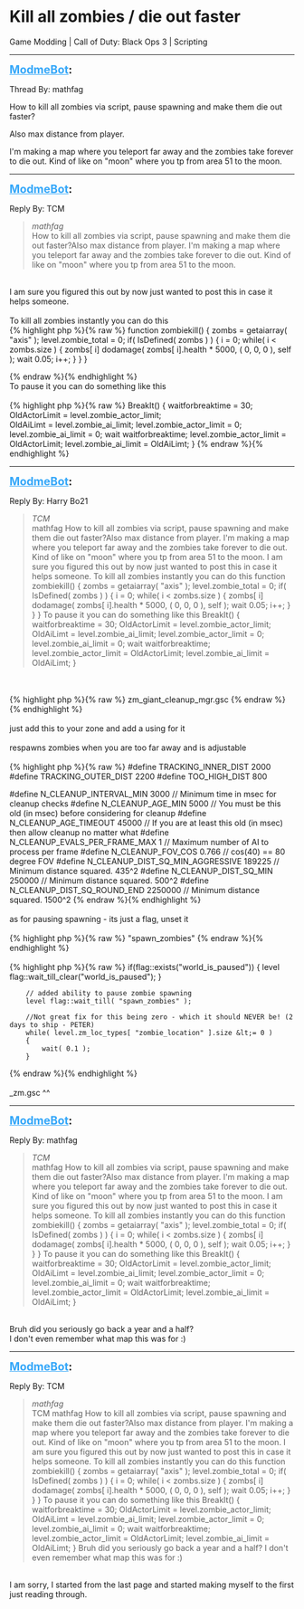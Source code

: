 # Kill all zombies / die out faster
Game Modding | Call of Duty: Black Ops 3 | Scripting

---
<strong style="font-size: 1.4em;"><span style="text-decoration: underline;text-decoration-color: #34a7f9;"><span style="color:#34a7f9;">ModmeBot</span></span>:</strong>

<p>Thread By: mathfag<br /><p style="text-align:left;">How to kill all zombies via script, pause spawning and make them die out faster?</p><p style="text-align:left;">Also max distance from player.</p><p style="text-align:left;"></p><p style="text-align:left;">I&#39;m making a map where you teleport far away and the zombies take forever to die out. Kind of like on &quot;moon&quot; where you tp from area 51 to the moon.</p></p>

---
<strong style="font-size: 1.4em;"><span style="text-decoration: underline;text-decoration-color: #34a7f9;"><span style="color:#34a7f9;">ModmeBot</span></span>:</strong>

<p>Reply By: TCM<br /><blockquote><em>mathfag</em><br />How to kill all zombies via script, pause spawning and make them die out faster?Also max distance from player. I&#39;m making a map where you teleport far away and the zombies take forever to die out. Kind of like on &quot;moon&quot; where you tp from area 51 to the moon.</blockquote><br /> I am sure you figured this out by now just wanted to post this in case it helps someone.<br /> <br />To kill all zombies instantly you can do this<br />{% highlight php %}{% raw %}
function zombiekill()
{
	zombs = getaiarray( "axis" );
	level.zombie_total = 0;
	if( IsDefined( zombs ) )
	{
		i = 0;
		while( i &lt; zombs.size )
		{
			zombs[ i] dodamage( zombs[ i].health * 5000, ( 0, 0, 0 ), self );
			wait 0.05;
			i++;
		}
	}
}

{% endraw %}{% endhighlight %}
 <br />To pause it you can do something like this<br /> <br />{% highlight php %}{% raw %}
BreakIt()
{
waitforbreaktime = 30;
OldActorLimit = level.zombie_actor_limit;	
OldAiLimt = level.zombie_ai_limit;
level.zombie_actor_limit = 0;
level.zombie_ai_limit = 0;
wait waitforbreaktime;
level.zombie_actor_limit = OldActorLimit;
level.zombie_ai_limit = OldAiLimt;
}
{% endraw %}{% endhighlight %}
</p>

---
<strong style="font-size: 1.4em;"><span style="text-decoration: underline;text-decoration-color: #34a7f9;"><span style="color:#34a7f9;">ModmeBot</span></span>:</strong>

<p>Reply By: Harry Bo21<br /><blockquote><em>TCM</em><br />mathfag How to kill all zombies via script, pause spawning and make them die out faster?Also max distance from player. I&#39;m making a map where you teleport far away and the zombies take forever to die out. Kind of like on &quot;moon&quot; where you tp from area 51 to the moon.  I am sure you figured this out by now just wanted to post this in case it helps someone.   To kill all zombies instantly you can do this function zombiekill() { zombs = getaiarray( &quot;axis&quot; ); level.zombie_total = 0; if( IsDefined( zombs ) ) { i = 0; while( i &lt; zombs.size ) { zombs[ i] dodamage( zombs[ i].health * 5000, ( 0, 0, 0 ), self ); wait 0.05; i++; } } }   To pause it you can do something like this   BreakIt() { waitforbreaktime = 30; OldActorLimit = level.zombie_actor_limit; OldAiLimt = level.zombie_ai_limit; level.zombie_actor_limit = 0; level.zombie_ai_limit = 0; wait waitforbreaktime; level.zombie_actor_limit = OldActorLimit; level.zombie_ai_limit = OldAiLimt; }</blockquote><br /> <br />{% highlight php %}{% raw %}
zm_giant_cleanup_mgr.gsc
{% endraw %}{% endhighlight %}
 <br /> <br />just add this to your zone and add a using for it<br /> <br />respawns zombies when you are too far away and is adjustable<br /> <br />{% highlight php %}{% raw %}
#define TRACKING_INNER_DIST					2000
#define TRACKING_OUTER_DIST					2200
#define TOO_HIGH_DIST						800

#define N_CLEANUP_INTERVAL_MIN				3000	// Minimum time in msec for cleanup checks
#define N_CLEANUP_AGE_MIN					5000	// You must be this old (in msec) before considering for cleanup
#define N_CLEANUP_AGE_TIMEOUT				45000	// If you are at least this old (in msec) then allow cleanup no matter what
#define N_CLEANUP_EVALS_PER_FRAME_MAX		1		// Maximum number of AI to process per frame
#define N_CLEANUP_FOV_COS					0.766	// cos(40) == 80 degree FOV
#define N_CLEANUP_DIST_SQ_MIN_AGGRESSIVE	189225	// Minimum distance squared.  435^2
#define N_CLEANUP_DIST_SQ_MIN				250000	// Minimum distance squared.  500^2
#define N_CLEANUP_DIST_SQ_ROUND_END			2250000	// Minimum distance squared.  1500^2
{% endraw %}{% endhighlight %}
 <br /> <br />as for pausing spawning - its just a flag, unset it<br /> <br />{% highlight php %}{% raw %}
"spawn_zombies"
{% endraw %}{% endhighlight %}
 <br /> <br />{% highlight php %}{% raw %}
if(flag::exists("world_is_paused"))
		{
			level flag::wait_till_clear("world_is_paused");
		}

		// added ability to pause zombie spawning
		level flag::wait_till( "spawn_zombies" );
		
		//Not great fix for this being zero - which it should NEVER be! (2 days to ship - PETER)
		while( level.zm_loc_types[ "zombie_location" ].size &lt;= 0 )
		{
			wait( 0.1 );
		}
{% endraw %}{% endhighlight %}
 <br /> <br />_zm.gsc ^^</p>

---
<strong style="font-size: 1.4em;"><span style="text-decoration: underline;text-decoration-color: #34a7f9;"><span style="color:#34a7f9;">ModmeBot</span></span>:</strong>

<p>Reply By: mathfag<br /><blockquote><em>TCM</em><br />mathfag How to kill all zombies via script, pause spawning and make them die out faster?Also max distance from player. I&#39;m making a map where you teleport far away and the zombies take forever to die out. Kind of like on &quot;moon&quot; where you tp from area 51 to the moon.  I am sure you figured this out by now just wanted to post this in case it helps someone.   To kill all zombies instantly you can do this function zombiekill() { zombs = getaiarray( &quot;axis&quot; ); level.zombie_total = 0; if( IsDefined( zombs ) ) { i = 0; while( i &lt; zombs.size ) { zombs[ i] dodamage( zombs[ i].health * 5000, ( 0, 0, 0 ), self ); wait 0.05; i++; } } }   To pause it you can do something like this   BreakIt() { waitforbreaktime = 30; OldActorLimit = level.zombie_actor_limit; OldAiLimt = level.zombie_ai_limit; level.zombie_actor_limit = 0; level.zombie_ai_limit = 0; wait waitforbreaktime; level.zombie_actor_limit = OldActorLimit; level.zombie_ai_limit = OldAiLimt; }</blockquote><br /> Bruh did you seriously go back a year and a half?<br />I don&#39;t even remember what map this was for :)</p>

---
<strong style="font-size: 1.4em;"><span style="text-decoration: underline;text-decoration-color: #34a7f9;"><span style="color:#34a7f9;">ModmeBot</span></span>:</strong>

<p>Reply By: TCM<br /><blockquote><em>mathfag</em><br />TCM mathfag How to kill all zombies via script, pause spawning and make them die out faster?Also max distance from player. I&#39;m making a map where you teleport far away and the zombies take forever to die out. Kind of like on &quot;moon&quot; where you tp from area 51 to the moon.  I am sure you figured this out by now just wanted to post this in case it helps someone.   To kill all zombies instantly you can do this function zombiekill() { zombs = getaiarray( &quot;axis&quot; ); level.zombie_total = 0; if( IsDefined( zombs ) ) { i = 0; while( i &lt; zombs.size ) { zombs[ i] dodamage( zombs[ i].health * 5000, ( 0, 0, 0 ), self ); wait 0.05; i++; } } }   To pause it you can do something like this   BreakIt() { waitforbreaktime = 30; OldActorLimit = level.zombie_actor_limit; OldAiLimt = level.zombie_ai_limit; level.zombie_actor_limit = 0; level.zombie_ai_limit = 0; wait waitforbreaktime; level.zombie_actor_limit = OldActorLimit; level.zombie_ai_limit = OldAiLimt; }  Bruh did you seriously go back a year and a half? I don&#39;t even remember what map this was for :)</blockquote><br /> I am sorry, I started from the last page and started making myself to the first just reading through.</p>

